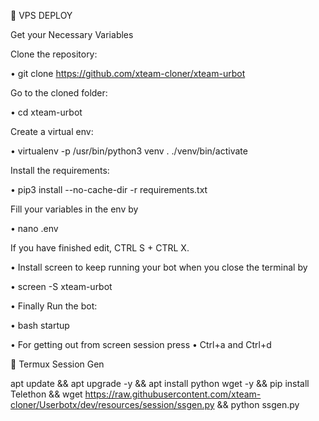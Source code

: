 💠 VPS DEPLOY

Get your Necessary Variables

Clone the repository:

• git clone https://github.com/xteam-cloner/xteam-urbot

Go to the cloned folder:

• cd xteam-urbot

Create a virtual env:

• virtualenv -p /usr/bin/python3 venv 
. ./venv/bin/activate

Install the requirements:

• pip3 install --no-cache-dir  -r requirements.txt


Fill your variables in the env by

• nano .env

If you have finished edit, CTRL S + CTRL X.

• Install screen to keep running your bot when you close the terminal by

• screen -S xteam-urbot

• Finally Run the bot:

• bash startup

• For getting out from screen session press
• Ctrl+a and Ctrl+d

💠 Termux Session Gen

apt update && apt upgrade -y && apt install python wget -y && pip install Telethon && wget https://raw.githubusercontent.com/xteam-cloner/Userbotx/dev/resources/session/ssgen.py && python ssgen.py
